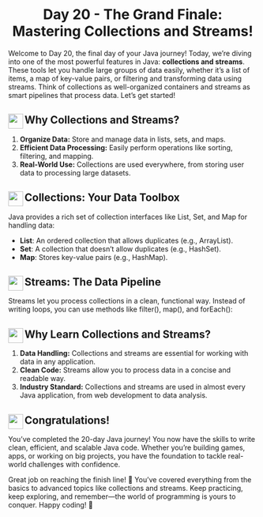 <div align="center"><h1>Day 20 - The Grand Finale: Mastering Collections and Streams!</h1></div>

Welcome to Day 20, the final day of your Java journey! Today, we’re diving into one of the most powerful features in Java: **collections and streams**. These tools let you handle large groups of data easily, whether it’s a list of items, a map of key-value pairs, or filtering and transforming data using streams. Think of collections as well-organized containers and streams as smart pipelines that process data. Let’s get started!

## <img src = "https://cdn0.iconfinder.com/data/icons/huge-basic-icons-part-3/512/Java.png" align = "left" width = "30"> Why Collections and Streams?

1.  **Organize Data:** Store and manage data in lists, sets, and maps.
2.  **Efficient Data Processing:** Easily perform operations like sorting, filtering, and mapping.
3.  **Real-World Use:** Collections are used everywhere, from storing user data to processing large datasets.

## <img src = "https://cdn0.iconfinder.com/data/icons/huge-basic-icons-part-3/512/Java.png" align = "left" width = "30"> Collections: Your Data Toolbox

Java provides a rich set of collection interfaces like List, Set, and Map for handling data:

*   **List**: An ordered collection that allows duplicates (e.g., ArrayList).
*   **Set**: A collection that doesn’t allow duplicates (e.g., HashSet).
*   **Map**: Stores key-value pairs (e.g., HashMap).

## <img src = "https://cdn0.iconfinder.com/data/icons/huge-basic-icons-part-3/512/Java.png" align = "left" width = "30"> Streams: The Data Pipeline

Streams let you process collections in a clean, functional way. Instead of writing loops, you can use methods like filter(), map(), and forEach():

## <img src = "https://cdn0.iconfinder.com/data/icons/huge-basic-icons-part-3/512/Java.png" align = "left" width = "30"> Why Learn Collections and Streams?

1.  **Data Handling:** Collections and streams are essential for working with data in any application.
2.  **Clean Code:** Streams allow you to process data in a concise and readable way.
3.  **Industry Standard:** Collections and streams are used in almost every Java application, from web development to data analysis.

## <img src = "https://cdn0.iconfinder.com/data/icons/huge-basic-icons-part-3/512/Java.png" align = "left" width = "30"> Congratulations!

You’ve completed the 20-day Java journey! You now have the skills to write clean, efficient, and scalable Java code. Whether you’re building games, apps, or working on big projects, you have the foundation to tackle real-world challenges with confidence.

Great job on reaching the finish line! 🎉 You’ve covered everything from the basics to advanced topics like collections and streams. Keep practicing, keep exploring, and remember—the world of programming is yours to conquer. Happy coding! 🚀
